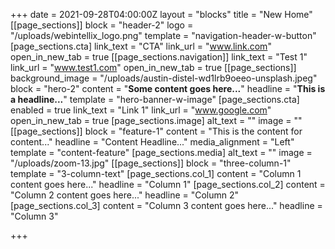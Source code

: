 +++
date = 2021-09-28T04:00:00Z
layout = "blocks"
title = "New Home"
[[page_sections]]
block = "header-2"
logo = "/uploads/webintellix_logo.png"
template = "navigation-header-w-button"
[page_sections.cta]
link_text = "CTA"
link_url = "www.link.com"
open_in_new_tab = true
[[page_sections.navigation]]
link_text = "Test 1"
link_url = "www.test1.com"
open_in_new_tab = true
[[page_sections]]
background_image = "/uploads/austin-distel-wd1lrb9oeeo-unsplash.jpeg"
block = "hero-2"
content = "<strong>Some content goes here...</strong>"
headline = "<strong>This is a headline...</strong>"
template = "hero-banner-w-image"
[page_sections.cta]
enabled = true
link_text = "Link 1"
link_url = "www.google.com"
open_in_new_tab = true
[page_sections.image]
alt_text = ""
image = ""
[[page_sections]]
block = "feature-1"
content = "This is the content for content..."
headline = "Content Headline..."
media_alignment = "Left"
template = "content-feature"
[page_sections.media]
alt_text = ""
image = "/uploads/zoom-13.jpg"
[[page_sections]]
block = "three-column-1"
template = "3-column-text"
[page_sections.col_1]
content = "Column 1 content goes here..."
headline = "Column 1"
[page_sections.col_2]
content = "Column 2 content goes here..."
headline = "Column 2"
[page_sections.col_3]
content = "Column 3 content goes here..."
headline = "Column 3"

+++
